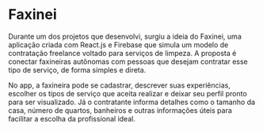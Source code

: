 # Faxinei

Durante um dos projetos que desenvolvi, surgiu a ideia do Faxinei, uma aplicação criada com React.js e Firebase que simula um modelo de contratação freelance voltado para serviços de limpeza. A proposta é conectar faxineiras autônomas com pessoas que desejam contratar esse tipo de serviço, de forma simples e direta.

No app, a faxineira pode se cadastrar, descrever suas experiências, escolher os tipos de serviço que aceita realizar e deixar seu perfil pronto para ser visualizado. Já o contratante informa detalhes como o tamanho da casa, número de quartos, banheiros e outras informações úteis para facilitar a escolha da profissional ideal.
